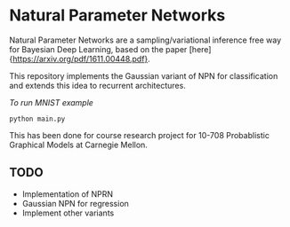 # Natural Parameter Networks

Natural Parameter Networks are a sampling/variational inference free way for Bayesian Deep Learning, based on the paper [here]{https://arxiv.org/pdf/1611.00448.pdf}.

This repository implements the Gaussian variant of NPN for classification and extends this idea to recurrent architectures.

*To run MNIST example*
```
python main.py
```

This has been done for course research project for 10-708 Probablistic Graphical Models at Carnegie Mellon.

## TODO
* Implementation of NPRN
* Gaussian NPN for regression
* Implement other variants
